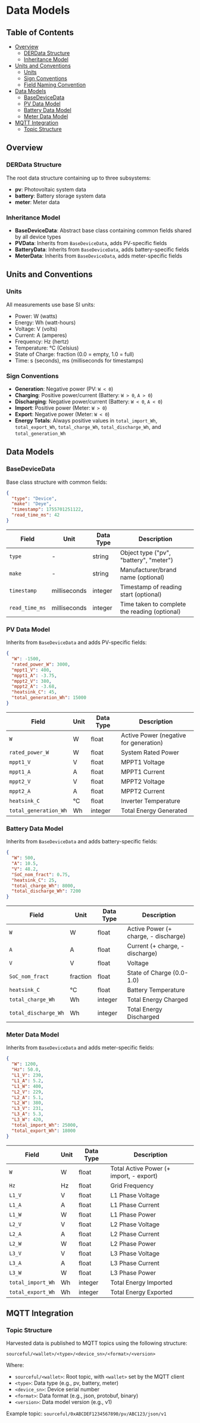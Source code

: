 # Data Models

## Table of Contents

- [Overview](#overview)
  - [DERData Structure](#derdata-structure)
  - [Inheritance Model](#inheritance-model)
- [Units and Conventions](#units-and-conventions)
  - [Units](#units)
  - [Sign Conventions](#sign-conventions)
  - [Field Naming Convention](#field-naming-convention)
- [Data Models](#data-models)
  - [BaseDeviceData](#basedevicedata)
  - [PV Data Model](#pv-data-model)
  - [Battery Data Model](#battery-data-model)
  - [Meter Data Model](#meter-data-model)
- [MQTT Integration](#mqtt-integration)
  - [Topic Structure](#topic-structure)

## Overview

### DERData Structure

The root data structure containing up to three subsystems:

- **pv**: Photovoltaic system data
- **battery**: Battery storage system data
- **meter**: Meter data

### Inheritance Model

- **BaseDeviceData**: Abstract base class containing common fields shared by all device types
- **PVData**: Inherits from `BaseDeviceData`, adds PV-specific fields
- **BatteryData**: Inherits from `BaseDeviceData`, adds battery-specific fields
- **MeterData**: Inherits from `BaseDeviceData`, adds meter-specific fields

## Units and Conventions

### Units

All measurements use base SI units:

- Power: W (watts)
- Energy: Wh (watt-hours)
- Voltage: V (volts)
- Current: A (amperes)
- Frequency: Hz (hertz)
- Temperature: °C (Celsius)
- State of Charge: fraction (0.0 = empty, 1.0 = full)
- Time: s (seconds), ms (milliseconds for timestamps)

### Sign Conventions

- **Generation**: Negative power (PV: `W < 0`)
- **Charging**: Positive power/current (Battery: `W > 0`, `A > 0`)
- **Discharging**: Negative power/current (Battery: `W < 0`, `A < 0`)
- **Import**: Positive power (Meter: `W > 0`)
- **Export**: Negative power (Meter: `W < 0`)
- **Energy Totals**: Always positive values in `total_import_Wh`, `total_export_Wh`, `total_charge_Wh`, `total_discharge_Wh`, and `total_generation_Wh`

## Data Models

### BaseDeviceData

Base class structure with common fields:

```json
{
  "type": "Device",
  "make": "Deye",
  "timestamp": 1755701251122,
  "read_time_ms": 42
}
```

| Field          | Unit         | Data Type | Description                                   |
| -------------- | ------------ | --------- | --------------------------------------------- |
| `type`         | -            | string    | Object type ("pv", "battery", "meter")        |
| `make`         | -            | string    | Manufacturer/brand name (optional)            |
| `timestamp`    | milliseconds | integer   | Timestamp of reading start (optional)         |
| `read_time_ms` | milliseconds | integer   | Time taken to complete the reading (optional) |

### PV Data Model

Inherits from `BaseDeviceData` and adds PV-specific fields:

```json
{
  "W": -1500,
  "rated_power_W": 3000,
  "mppt1_V": 400,
  "mppt1_A": -3.75,
  "mppt2_V": 380,
  "mppt2_A": -3.68,
  "heatsink_C": 45,
  "total_generation_Wh": 15000
}
```

| Field                 | Unit | Data Type | Description                            |
| --------------------- | ---- | --------- | -------------------------------------- |
| `W`                   | W    | float     | Active Power (negative for generation) |
| `rated_power_W`       | W    | float     | System Rated Power                     |
| `mppt1_V`             | V    | float     | MPPT1 Voltage                          |
| `mppt1_A`             | A    | float     | MPPT1 Current                          |
| `mppt2_V`             | V    | float     | MPPT2 Voltage                          |
| `mppt2_A`             | A    | float     | MPPT2 Current                          |
| `heatsink_C`          | °C   | float     | Inverter Temperature                   |
| `total_generation_Wh` | Wh   | integer   | Total Energy Generated                 |

### Battery Data Model

Inherits from `BaseDeviceData` and adds battery-specific fields:

```json
{
  "W": 500,
  "A": 10.5,
  "V": 48.2,
  "SoC_nom_fract": 0.75,
  "heatsink_C": 25,
  "total_charge_Wh": 8000,
  "total_discharge_Wh": 7200
}
```

| Field                | Unit     | Data Type | Description                          |
| -------------------- | -------- | --------- | ------------------------------------ |
| `W`                  | W        | float     | Active Power (+ charge, - discharge) |
| `A`                  | A        | float     | Current (+ charge, - discharge)      |
| `V`                  | V        | float     | Voltage                              |
| `SoC_nom_fract`      | fraction | float     | State of Charge (0.0-1.0)            |
| `heatsink_C`         | °C       | float     | Battery Temperature                  |
| `total_charge_Wh`    | Wh       | integer   | Total Energy Charged                 |
| `total_discharge_Wh` | Wh       | integer   | Total Energy Discharged              |

### Meter Data Model

Inherits from `BaseDeviceData` and adds meter-specific fields:

```json
{
  "W": 1200,
  "Hz": 50.0,
  "L1_V": 230,
  "L1_A": 5.2,
  "L1_W": 400,
  "L2_V": 229,
  "L2_A": 5.1,
  "L2_W": 380,
  "L3_V": 231,
  "L3_A": 5.3,
  "L3_W": 420,
  "total_import_Wh": 25000,
  "total_export_Wh": 18000
}
```

| Field             | Unit | Data Type | Description                             |
| ----------------- | ---- | --------- | --------------------------------------- |
| `W`               | W    | float     | Total Active Power (+ import, - export) |
| `Hz`              | Hz   | float     | Grid Frequency                          |
| `L1_V`            | V    | float     | L1 Phase Voltage                        |
| `L1_A`            | A    | float     | L1 Phase Current                        |
| `L1_W`            | W    | float     | L1 Phase Power                          |
| `L2_V`            | V    | float     | L2 Phase Voltage                        |
| `L2_A`            | A    | float     | L2 Phase Current                        |
| `L2_W`            | W    | float     | L2 Phase Power                          |
| `L3_V`            | V    | float     | L3 Phase Voltage                        |
| `L3_A`            | A    | float     | L3 Phase Current                        |
| `L3_W`            | W    | float     | L3 Phase Power                          |
| `total_import_Wh` | Wh   | integer   | Total Energy Imported                   |
| `total_export_Wh` | Wh   | integer   | Total Energy Exported                   |

## MQTT Integration

### Topic Structure

Harvested data is published to MQTT topics using the following structure:

```
sourceful/<wallet>/<type>/<device_sn>/<format>/<version>
```

Where:

- `sourceful/<wallet>`: Root topic, with `<wallet>` set by the MQTT client
- `<type>`: Data type (e.g., pv, battery, meter)
- `<device_sn>`: Device serial number
- `<format>`: Data format (e.g., json, protobuf, binary)
- `<version>`: Data model version (e.g., v1)

Example topic: `sourceful/0xABCDEF1234567890/pv/ABC123/json/v1`
